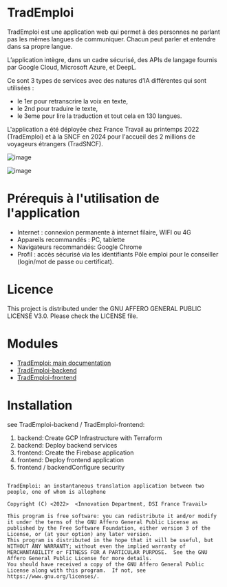 # TradEmploi
TradEmploi est une application web qui permet à des personnes ne parlant pas les mêmes langues de communiquer. Chacun peut parler et entendre dans sa propre langue. 

L’application intègre, dans un cadre sécurisé, des APIs de langage fournis par Google Cloud, Microsoft Azure, et DeepL. 

Ce sont 3 types de services avec des natures d’IA différentes qui sont utilisées : 
- le 1er pour retranscrire la voix en texte, 
- le 2nd pour traduire le texte,
- le 3eme pour lire la traduction et tout cela en 130 langues.

L'application a été déployée chez France Travail au printemps 2022 (TradEmploi) et à la SNCF en 2024 pour l'accueil des 2 millions de voyageurs étrangers (TradSNCF).

![image](https://github.com/akourlaiev/TradEmploi/assets/20724274/e0719c08-607d-459b-8885-fdd6560d00de)

![image](https://github.com/akourlaiev/TradEmploi/assets/20724274/cd5ee357-3da1-4d61-b554-9db5e38a34d6)

# Prérequis à l'utilisation de l'application
- Internet : connexion permanente à internet filaire, WIFI ou 4G
- Appareils recommandés : PC, tablette
- Navigateurs recommandés: Google Chrome               
- Profil : accès sécurisé via les identifiants Pôle emploi pour le conseiller (login/mot de passe ou certificat).

# Licence
This project is distributed under the GNU AFFERO GENERAL PUBLIC LICENSE V3.0. Please check the LICENSE file.

# Modules

- [TradEmploi: main documentation](docs/documentation.md)
- [TradEmploi-backend](https://github.com/OSS-Pole-Emploi/TradEmploi-BackEnd.git)
- [TradEmploi-frontend](https://github.com/OSS-Pole-Emploi/TradEmploi-FrontEnd.git)

# Installation

see TradEmploi-backend / TradEmploi-frontend:

1. backend: Create GCP Infrastructure with Terraform 
2. backend: Deploy backend services
3. frontend: Create the Firebase application
4. frontend: Deploy frontend application
5. frontend / backendConfigure security


```

TradEmploi: an instantaneous translation application between two people, one of whom is allophone

Copyright (C) <2022>  <Innovation Department, DSI France Travail>

This program is free software: you can redistribute it and/or modify it under the terms of the GNU Affero General Public License as published by the Free Software Foundation, either version 3 of the License, or (at your option) any later version.
This program is distributed in the hope that it will be useful, but WITHOUT ANY WARRANTY; without even the implied warranty of MERCHANTABILITY or FITNESS FOR A PARTICULAR PURPOSE.  See the GNU Affero General Public License for more details.
You should have received a copy of the GNU Affero General Public License along with this program.  If not, see https://www.gnu.org/licenses/.

```
